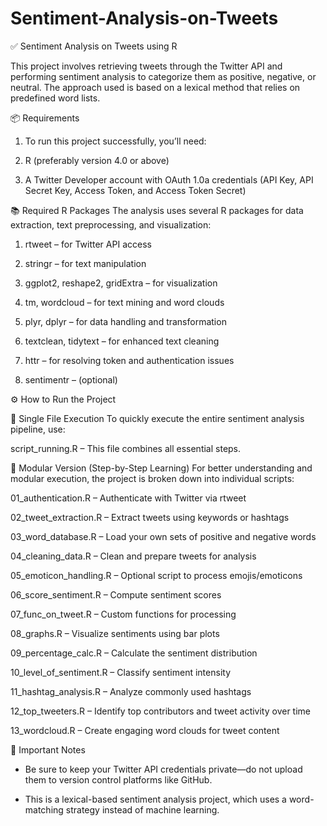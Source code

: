 # Sentiment-Analysis-on-Tweets

✅ Sentiment Analysis on Tweets using R

This project involves retrieving tweets through the Twitter API and performing sentiment analysis to categorize them as positive, negative, or neutral. The approach used is based on a lexical method that relies on predefined word lists.

📦 Requirements
1. To run this project successfully, you’ll need:

2. R (preferably version 4.0 or above)

3. A Twitter Developer account with OAuth 1.0a credentials (API Key, API Secret Key, Access Token, and Access Token Secret)

📚 Required R Packages
The analysis uses several R packages for data extraction, text preprocessing, and visualization:

1. rtweet – for Twitter API access

2. stringr – for text manipulation

3. ggplot2, reshape2, gridExtra – for visualization

4. tm, wordcloud – for text mining and word clouds

5. plyr, dplyr – for data handling and transformation

6. textclean, tidytext – for enhanced text cleaning

7. httr – for resolving token and authentication issues

8. sentimentr – (optional) 

⚙️ How to Run the Project

🔹 Single File Execution
To quickly execute the entire sentiment analysis pipeline, use:

script_running.R – This file combines all essential steps.

🔹 Modular Version (Step-by-Step Learning)
For better understanding and modular execution, the project is broken down into individual scripts:

01_authentication.R – Authenticate with Twitter via rtweet

02_tweet_extraction.R – Extract tweets using keywords or hashtags

03_word_database.R – Load your own sets of positive and negative words

04_cleaning_data.R – Clean and prepare tweets for analysis

05_emoticon_handling.R – Optional script to process emojis/emoticons

06_score_sentiment.R – Compute sentiment scores

07_func_on_tweet.R – Custom functions for processing

08_graphs.R – Visualize sentiments using bar plots

09_percentage_calc.R – Calculate the sentiment distribution

10_level_of_sentiment.R – Classify sentiment intensity

11_hashtag_analysis.R – Analyze commonly used hashtags

12_top_tweeters.R – Identify top contributors and tweet activity over time

13_wordcloud.R – Create engaging word clouds for tweet content

📌 Important Notes

- Be sure to keep your Twitter API credentials private—do not upload them to version control platforms like GitHub.

- This is a lexical-based sentiment analysis project, which uses a word-matching strategy instead of machine learning.
